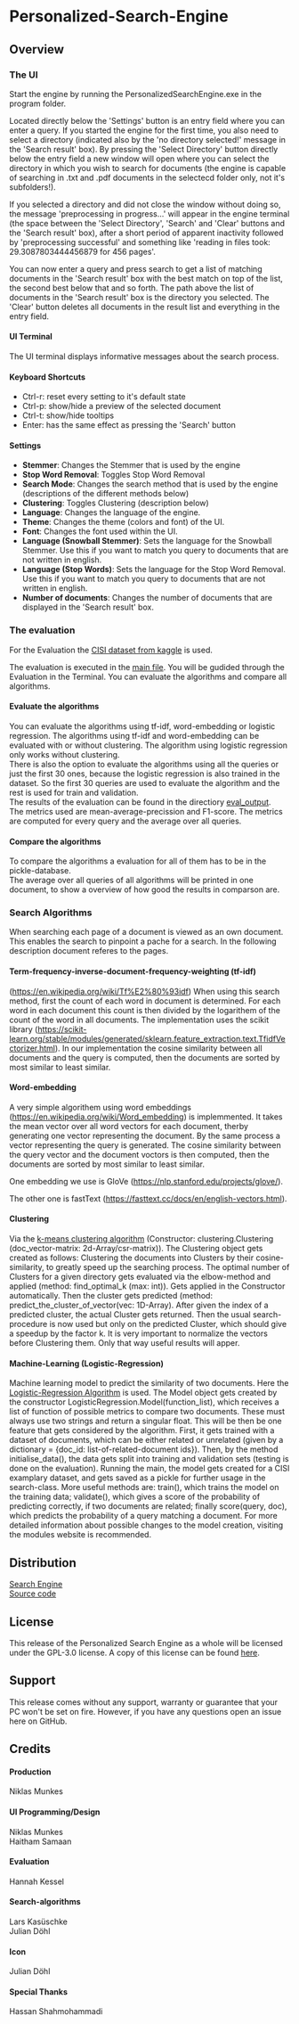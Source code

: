 # Personalized-Search-Engine

## Overview


### The UI
Start the engine by running the PersonalizedSearchEngine.exe in the program folder.

Located directly below the 'Settings' button is an entry field where you can enter a query. If you started the engine for the first time, you also need to select a directory (indicated also by the 'no directory selected!' message in the 'Search result' box). By pressing the 'Select Directory' button directly below the entry field a new window will open where you can select the directory in which you wish to search for documents (the engine is capable of searching in .txt and .pdf documents in the selectecd folder only, not it's subfolders!). 

If you selected a directory and did not close the window without doing so, the message 'preprocessing in progress...' will appear in the engine terminal (the space between the 'Select Directory', 'Search' and 'Clear' buttons and the 'Search result' box), after a short period of apparent inactivity followed by 'preprocessing successful' and something like 'reading in files took: 29.3087803444456879 for 456 pages'. 

You can now enter a query and press search to get a list of matching documents in the 'Search result' box with the best match on top of the list, the second best below that and so forth. The path above the list of documents in the 'Search result' box is the directory you selected. The 'Clear' button deletes all documents in the result list and everything in the entry field.

#### UI Terminal
The UI terminal displays informative messages about the search process.

#### Keyboard Shortcuts
- Ctrl-r: reset every setting to it's default state
- Ctrl-p: show/hide a preview of the selected document
- Ctrl-t: show/hide tooltips
- Enter: has the same effect as pressing the 'Search' button

#### Settings
- **Stemmer**: Changes the Stemmer that is used by the engine
- **Stop Word Removal**: Toggles Stop Word Removal
- **Search Mode**: Changes the search method that is used by the engine (descriptions of the different methods below)
- **Clustering**: Toggles Clustering (description below)
- **Language**: Changes the language of the engine.
- **Theme**: Changes the theme (colors and font) of the UI.
- **Font**: Changes the font used within the UI.
- **Language (Snowball Stemmer)**: Sets the language for the Snowball Stemmer. Use this if you want to match you query to documents that are not written in english.
- **Language (Stop Words)**: Sets the language for the Stop Word Removal. Use this if you want to match you query to documents that are not written in english.
- **Number of documents**: Changes the number of documents that are displayed in the 'Search result' box.


### The evaluation
For the Evaluation the [CISI dataset from kaggle](https://www.kaggle.com/dmaso01dsta/cisi-a-dataset-for-information-retrieval) is used. 

The evaluation is executed in the [main file](https://github.com/L-Kasu/Personalized-Search-Engine/blob/main/main.py). You will be gudided through the Evaluation in the Terminal. You can evaluate the algorithms and compare all algorithms. 

#### Evaluate the algorithms
You can evaluate the algorithms using tf-idf, word-embedding or logistic regression. The algorithms using tf-idf and word-embedding can be evaluated with or without clustering. The algorithm using logistic regression only works without clustering.  
There is also the option to evaluate the algorithms using all the queries or just the first 30 ones, because the logistic regression is also trained in the dataset. So the first 30 queries are used to evaluate the algorithm and the rest is used for train and validation.  
The results of the evaluation can be found in the directiory [eval_output](https://github.com/L-Kasu/Personalized-Search-Engine/tree/main/eval_output).  
The metrics used are mean-average-precission and F1-score. The metrics are computed for every query and the average over all queries.  
#### Compare the algorithms
To compare the algorithms a evaluation for all of them has to be in the pickle-database.  
The average over all queries of all algorithms will be printed in one document, to show a overview of how good the results in comparson are.


### Search Algorithms
When searching each page of a document is viewed as an own document. This enables the search to pinpoint a pache for a search. In the following description document referes to the pages.

#### Term-frequency-inverse-document-frequency-weighting (tf-idf)
(https://en.wikipedia.org/wiki/Tf%E2%80%93idf)
When using this search method, first the count of each word in document is determined. For each word in each document this count is then divided by the logarithem of the count of the word in all documents. The implementation uses the scikit library (https://scikit-learn.org/stable/modules/generated/sklearn.feature_extraction.text.TfidfVectorizer.html).
In our implementation the cosine similarity between all documents and the query is computed, then the documents are sorted by most similar to least similar.

#### Word-embedding
A very simple algorithem using word embeddings (https://en.wikipedia.org/wiki/Word_embedding) is implemmented. It takes the mean vector over all word vectors for each document, therby generating one vector representing the document. By the same process a vector representing the query is generated. The cosine similarity between the query vector and the document voctors is then computed, then the documents are sorted by most similar to least similar.

One embedding we use is GloVe (https://nlp.stanford.edu/projects/glove/).

The other one is fastText (https://fasttext.cc/docs/en/english-vectors.html).

#### Clustering

Via the [k-means clustering algorithm](https://scikit-learn.org/stable/modules/generated/sklearn.cluster.KMeans.html)
(Constructor: clustering.Clustering (doc_vector-matrix: 2d-Array/csr-matrix)).
The Clustering object gets created as follows:
Clustering the documents into Clusters by their cosine-similarity, to greatly speed up the searching process. The optimal number of Clusters for a given directory gets evaluated via the elbow-method and applied (method: find_optimal_k (max: int)). Gets applied in the Constructor automatically. Then the cluster gets predicted
(method: predict_the_cluster_of_vector(vec: 1D-Array). After given the index of a predicted cluster, the actual Cluster gets returned. Then the usual search-procedure is now used but only on the predicted Cluster, which should give a speedup by the factor k.
It is very important to normalize the vectors before Clustering them. Only that way useful results will apper.

#### Machine-Learning (Logistic-Regression)
Machine learning model to predict the similarity of two documents. Here the [Logistic-Regression Algorithm](https://scikit-learn.org/stable/modules/generated/sklearn.linear_model.LogisticRegression.html) is used.
The Model object gets created by the constructor LogisticRegression.Model(function_list), which receives a list of function of possible metrics to compare two documents. These must always use two strings and return a singular float. This will be then be one feature that gets considered by the algorithm. First, it gets trained with a dataset of documents, which can be either related or unrelated (given by a dictionary = {doc_id: list-of-related-document ids}). Then, by the method initialise_data(), the data gets split into training and validation sets (testing is done on the evaluation). Running the main, the model gets created for a CISI examplary dataset, and gets saved as a pickle for further usage in the search-class. More useful methods are: train(), which trains the model on the training data; validate(), which gives a score of the probability of predicting correctly, if two documents are related; finally score(query, doc), which predicts the probability of a query matching a document. For more detailed information about possible changes to the model creation, visiting the modules website is recommended.


## Distribution
[Search Engine](https://karylreyne.itch.io/personalized-search-engine)  
[Source code](https://github.com/L-Kasu/Personalized-Search-Engine)


## License

This release of the Personalized Search Engine as a whole will be licensed under the GPL-3.0 license. A copy of this license can be found [here](https://github.com/L-Kasu/Personalized-Search-Engine/blob/main/LICENSE.md).



## Support

This release comes without any support, warranty or guarantee that your PC won't be set on fire. However, if you have any questions open an issue here on GitHub.



## Credits

#### Production
Niklas Munkes

#### UI Programming/Design
Niklas Munkes  
Haitham Samaan

#### Evaluation
Hannah Kessel  

#### Search-algorithms
Lars Kasüschke  
Julian Döhl

#### Icon
Julian Döhl

#### Special Thanks
Hassan Shahmohammadi
